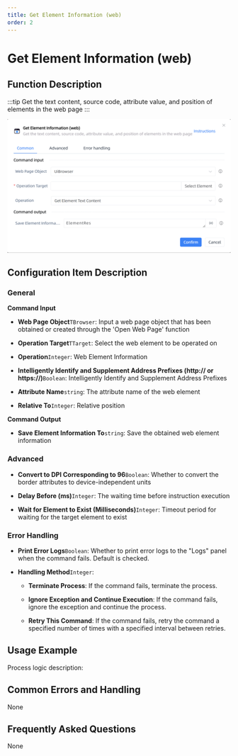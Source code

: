 ```yaml
---
title: Get Element Information (web)
order: 2
---
```


# Get Element Information (web)

## Function Description

:::tip 
Get the text content, source code, attribute value, and position of elements in the web page
:::

![Get Element Information (web)](../../../assets/Get%20Element%20Information%20(web)_command.png)

## Configuration Item Description

### General

**Command Input**

- **Web Page Object**`TBrowser`: Input a web page object that has been obtained or created through the 'Open Web Page' function

- **Operation Target**`TTarget`: Select the web element to be operated on

- **Operation**`Integer`: Web Element Information

- **Intelligently Identify and Supplement Address Prefixes (http:// or https://)**`Boolean`: Intelligently Identify and Supplement Address Prefixes

- **Attribute Name**`string`: The attribute name of the web element

- **Relative To**`Integer`: Relative position


**Command Output**

- **Save Element Information To**`string`: Save the obtained web element information

### Advanced

- **Convert to DPI Corresponding to 96**`Boolean`: Whether to convert the border attributes to device-independent units

- **Delay Before (ms)**`Integer`: The waiting time before instruction execution

- **Wait for Element to Exist (Milliseconds)**`Integer`: Timeout period for waiting for the target element to exist

### Error Handling

- **Print Error Logs**`Boolean`: Whether to print error logs to the "Logs" panel when the command fails. Default is checked. 

- **Handling Method**`Integer`:

    - **Terminate Process**: If the command fails, terminate the process.

    - **Ignore Exception and Continue Execution**: If the command fails, ignore the exception and continue the process.

    - **Retry This Command**: If the command fails, retry the command a specified number of times with a specified interval between retries.

## Usage Example

Process logic description:

## Common Errors and Handling

None

## Frequently Asked Questions

None

